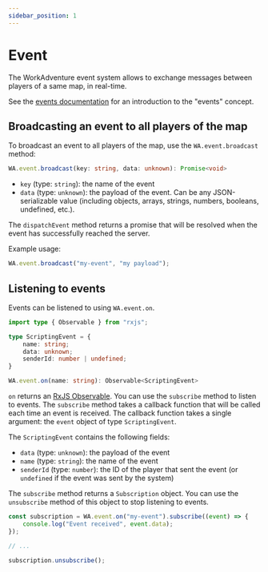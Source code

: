 ```yaml
---
sidebar_position: 1
---
```


# Event

The WorkAdventure event system allows to exchange messages between players of a same map, in real-time.

See the [events documentation](../events.md) for an introduction to the "events" concept.

## Broadcasting an event to all players of the map

To broadcast an event to all players of the map, use the `WA.event.broadcast` method:

```typescript
WA.event.broadcast(key: string, data: unknown): Promise<void>
```

- `key` (type: `string`): the name of the event
- `data` (type: `unknown`): the payload of the event. Can be any JSON-serializable value (including objects, arrays, strings, numbers, booleans, undefined, etc.).

The `dispatchEvent` method returns a promise that will be resolved when the event has successfully reached the server.

Example usage:

```typescript
WA.event.broadcast("my-event", "my payload");
```

## Listening to events

Events can be listened to using `WA.event.on`.

```typescript
import type { Observable } from "rxjs";

type ScriptingEvent = {
    name: string;
    data: unknown;
    senderId: number | undefined;
}

WA.event.on(name: string): Observable<ScriptingEvent>
```

`on` returns an [RxJS Observable](https://rxjs.dev/guide/observable). You can use the `subscribe` method
to listen to events. The `subscribe` method takes a callback function that will be called each time an event is received.
The callback function takes a single argument: the `event` object of type `ScriptingEvent`.

The `ScriptingEvent` contains the following fields:

- `data` (type: `unknown`): the payload of the event
- `name` (type: `string`): the name of the event
- `senderId` (type: `number`): the ID of the player that sent the event (or `undefined` if the event was sent by the system)

The `subscribe` method returns a `Subscription` object. You can use the `unsubscribe` method of this object to stop listening to events.

```typescript
const subscription = WA.event.on("my-event").subscribe((event) => {
    console.log("Event received", event.data);
});

// ...

subscription.unsubscribe();
```
